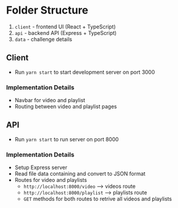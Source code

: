 # Folder Structure
1. `client` - frontend UI (React + TypeScript)
2. `api` - backend API (Express + TypeScript)
3. `data` - challenge details

## Client
- Run `yarn start` to start development server on port 3000

### Implementation Details
- Navbar for video and playlist
- Routing between video and playlist pages

## API
- Run `yarn start` to run server on port 8000

### Implementation Details
- Setup Express server
- Read file data containing and convert to JSON format
- Routes for video and playlists
  - `http://localhost:8000/video` --> videos route
  - `http://localhost:8000/playlist` --> playlists route
  - `GET` methods for both routes to retrive all videos and playlists
